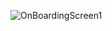 ![OnBoardingScreen1](https://github.com/123-Abeera/Quotation-Generator-Application/assets/99583531/41bbe10a-2cc1-4513-9113-0d08ac3d03d6)
